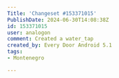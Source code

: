 ```yaml
---
Title: 'Changeset #153371015'
PublishDate: 2024-06-30T14:08:38Z
id: 153371015
user: analogon
comment: Created a water_tap
created_by: Every Door Android 5.1
tags:
- Montenegro

---
```


